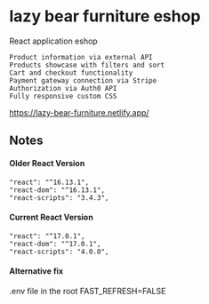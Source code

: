 # lazy bear furniture eshop
React application eshop

    Product information via external API
    Products showcase with filters and sort
    Cart and checkout functionality
    Payment gateway connection via Stripe
    Authorization via Auth0 API
    Fully responsive custom CSS 
    
 
    

https://lazy-bear-furniture.netlify.app/

## Notes

#### Older React Version

```
"react": "^16.13.1",
"react-dom": "^16.13.1",
"react-scripts": "3.4.3",
```

#### Current React Version

```
"react": "^17.0.1",
"react-dom": "^17.0.1",
"react-scripts": "4.0.0",
```

#### Alternative fix

.env file in the root
FAST_REFRESH=FALSE
